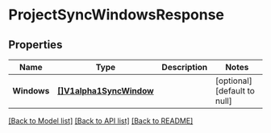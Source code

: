 # ProjectSyncWindowsResponse

## Properties
Name | Type | Description | Notes
------------ | ------------- | ------------- | -------------
**Windows** | [**[]V1alpha1SyncWindow**](v1alpha1SyncWindow.md) |  | [optional] [default to null]

[[Back to Model list]](../README.md#documentation-for-models) [[Back to API list]](../README.md#documentation-for-api-endpoints) [[Back to README]](../README.md)


